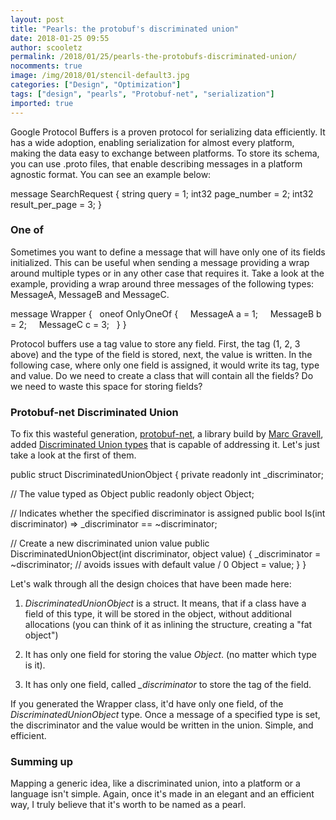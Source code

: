```yaml
---
layout: post
title: "Pearls: the protobuf's discriminated union"
date: 2018-01-25 09:55
author: scooletz
permalink: /2018/01/25/pearls-the-protobufs-discriminated-union/
nocomments: true
image: /img/2018/01/stencil-default3.jpg
categories: ["Design", "Optimization"]
tags: ["design", "pearls", "Protobuf-net", "serialization"]
imported: true
---
```


Google Protocol Buffers is a proven protocol for serializing data efficiently. It has a wide adoption, enabling serialization for almost every platform, making the data easy to exchange between platforms. To store its schema, you can use .proto files, that enable describing messages in a platform agnostic format. You can see an example below:

message SearchRequest {
  string query = 1;
  int32 page_number = 2;
  int32 result_per_page = 3;
}

### One of

Sometimes you want to define a message that will have only one of its fields initialized. This can be useful when sending a message providing a wrap around multiple types or in any other case that requires it. Take a look at the example, providing a wrap around three messages of the following types: MessageA, MessageB and MessageC.

<span class="pln">message </span><span class="typ">Wrapper</span> <span class="pun">{</span><span class="pln">
  oneof OnlyOneOf </span><span class="pun">{</span><span class="pln">
    </span><span class="kwd">MessageA a = 1;
</span><span class="pln">    MessageB b = 2;
    MessageC c = 3;  </span><span class="pln">
  </span><span class="pun">}</span>
<span class="pun">}</span>

Protocol buffers use a tag value to store any field. First, the tag (1, 2, 3 above) and the type of the field is stored, next, the value is written. In the following case, where only one field is assigned, it would write its tag, type and value. Do we need to create a class that will contain all the fields? Do we need to waste this space for storing fields?

### Protobuf-net Discriminated Union

To fix this wasteful generation, [protobuf-net](https://github.com/mgravell/protobuf-net), a library build by [Marc Gravell](https://twitter.com/marcgravell), added [Discriminated Union types](https://github.com/mgravell/protobuf-net/blob/59b83356149a6df5027631421e2d6e03c8708725/src/protobuf-net/DiscriminatedUnion.cs) that is capable of addressing it. Let's just take a look at the first of them.

public struct DiscriminatedUnionObject
{
  private readonly int _discriminator;

 // The value typed as Object
 public readonly object Object;

 // Indicates whether the specified discriminator is assigned
 public bool Is(int discriminator) => _discriminator == ~discriminator;

 // Create a new discriminated union value
 public DiscriminatedUnionObject(int discriminator, object value)
 {
  _discriminator = ~discriminator; // avoids issues with default value / 0
  Object = value;
 }
}

Let's walk through all the design choices that have been made here:

1. *DiscriminatedUnionObject* is a struct. It means, that if a class have a field of this type, it will be stored in the object, without additional allocations (you can think of it as inlining the structure, creating a "fat object")

1. It has only one field for storing the value *Object*. (no matter which type is it).
1. It has only one field, called *_discriminator* to store the tag of the field.

If you generated the Wrapper class, it'd have only one field, of the *DiscriminatedUnionObject* type. Once a message of a specified type is set, the discriminator and the value would be written in the union. Simple, and efficient.

### Summing up

Mapping a generic idea, like a discriminated union, into a platform or a language isn't simple. Again, once it's made in an elegant and an efficient way, I truly believe that it's worth to be named as a pearl.
